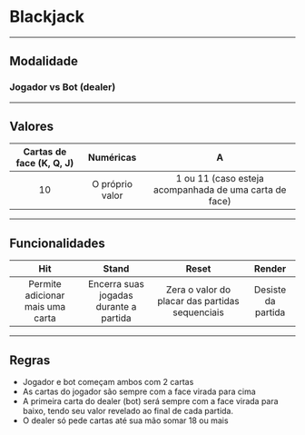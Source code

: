 # Blackjack

***

## Modalidade
### Jogador vs Bot (dealer)

***

## Valores
Cartas de face (K, Q, J) | Numéricas | A     
:------: | :------: | :------:  
10 | O próprio valor | 1 ou 11 (caso esteja acompanhada de uma carta de face)

***

## Funcionalidades  
Hit | Stand | Reset | Render    
:------: | :------: | :------: | :------:  
Permite adicionar mais uma carta | Encerra suas jogadas durante a partida | Zera o valor do placar das partidas sequenciais | Desiste da partida

***

## Regras

* Jogador e bot começam ambos com 2 cartas
* As cartas do jogador são sempre com a face virada para cima
* A primeira carta do dealer (bot) será sempre com a face virada para baixo, tendo seu valor revelado ao final de cada partida.
* O dealer só pede cartas até sua mão somar 18 ou mais
